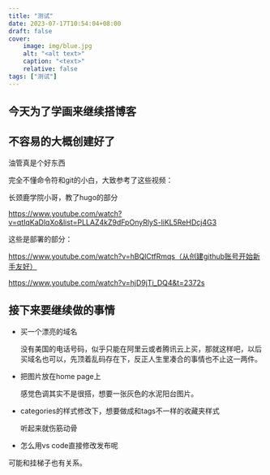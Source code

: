 ```yaml
---
title: "测试"
date: 2023-07-17T10:54:04+08:00
draft: false
cover:
    image: img/blue.jpg
    alt: "<alt text>"
    caption: "<text>"
    relative: false 
tags: ["测试"]
---
```


## 今天为了学画来继续搭博客

## 不容易的大概创建好了
油管真是个好东西

完全不懂命令符和git的小白，大致参考了这些视频：

长颈鹿学院小哥，教了hugo的部分

https://www.youtube.com/watch?v=qtIqKaDlqXo&list=PLLAZ4kZ9dFpOnyRlyS-liKL5ReHDcj4G3

这些是部署的部分：

https://www.youtube.com/watch?v=hBQlCtfRmqs（从创建github账号开始新手友好）

https://www.youtube.com/watch?v=hjD9jTi_DQ4&t=2372s

## 接下来要继续做的事情

- 买一个漂亮的域名

  没有美国的电话号码，似乎只能在阿里云或者腾讯云上买，那就这样吧，以后买域名也可以，先顶着乱码存在下，反正人生里凑合的事情也不止这一两件。

- 把图片放在home page上

  感觉色调其实不是很搭，想要一张灰色的水泥阳台图片。

- categories的样式修改下，想要做成和tags不一样的收藏夹样式

  听起来就伤筋动骨

-  怎么用vs code直接修改发布呢

  可能和挂梯子也有关系。
